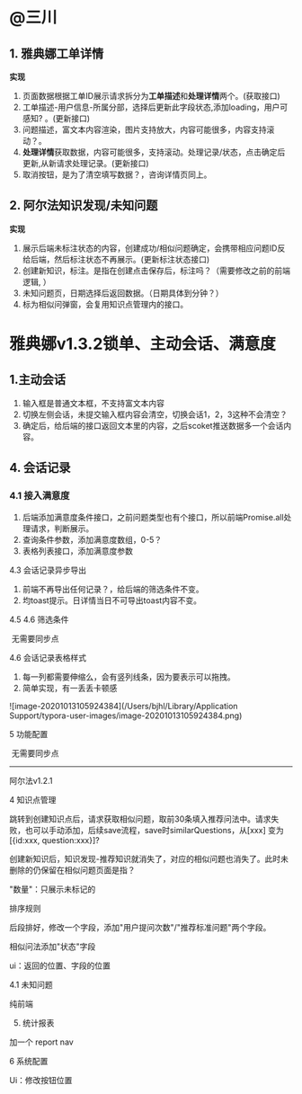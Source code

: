 # @三川

## 1. 雅典娜工单详情

**实现**

1. 页面数据根据工单ID展示请求拆分为**工单描述**和**处理详情**两个。(获取接口)
2. 工单描述-用户信息-所属分部，选择后更新此字段状态,添加loading，用户可感知? 。(更新接口)
3. 问题描述，富文本内容渲染，图片支持放大，内容可能很多，内容支持滚动？。
4. **处理详情**获取数据，内容可能很多，支持滚动。处理记录/状态，点击确定后更新,从新请求处理记录。(更新接口)
5. 取消按钮，是为了清空填写数据？，咨询详情页同上。

## 2. 阿尔法知识发现/未知问题

**实现**

1. 展示后端未标注状态的内容，创建成功/相似问题确定，会携带相应问题ID反给后端，然后标注状态不再展示。(更新标注状态接口)
2. 创建新知识，标注。是指在创建点击保存后，标注吗？（需要修改之前的前端逻辑, ）
3. 未知问题页，日期选择后返回数据。（日期具体到分钟？）
4. 标为相似问弹窗，会复用知识点管理内的接口。



# 雅典娜v1.3.2锁单、主动会话、满意度

## 1.主动会话

1. 输入框是普通文本框，不支持富文本内容
2. 切换左侧会话，未提交输入框内容会清空，切换会话1，2，3这种不会清空？
3. 确定后，给后端的接口返回文本里的内容，之后scoket推送数据多一个会话内容。

## 4. 会话记录

### 4.1 接入满意度

1. 后端添加满意度条件接口，之前问题类型也有个接口，所以前端Promise.all处理请求，判断展示。
2. 查询条件参数，添加满意度数组，0-5？
3. 表格列表接口，添加满意度参数

4.3 会话记录异步导出

1. 前端不再导出任何记录？，给后端的筛选条件不变。
2. 均toast提示。日详情当日不可导出toast内容不变。

4.5 4.6 筛选条件

​			无需要同步点

4.6 会话记录表格样式

1. 每一列都需要伸缩么，会有竖列线条，因为要表示可以拖拽。
2. 简单实现，有一丢丢卡顿感

![image-20201013105924384](/Users/bjhl/Library/Application Support/typora-user-images/image-20201013105924384.png)

5 功能配置

​		无需要同步点



---

阿尔法v1.2.1

4 知识点管理

跳转到创建知识点后，请求获取相似问题，取前30条填入推荐问法中。请求失败，也可以手动添加，后续save流程，save时similarQuestions，从[xxx] 变为[{id:xxx, question:xxx}]?



创建新知识后，知识发现-推荐知识就消失了，对应的相似问题也消失了。此时未删除的仍保留在相似问题页面是指？



"数量"：只展示未标记的

排序规则

后段排好，修改一个字段，添加"用户提问次数"/"推荐标准问题"两个字段。

相似问法添加"状态"字段

ui：返回的位置、字段的位置



4.1 未知问题

纯前端



5. 统计报表

加一个 report nav



6 系统配置

Ui：修改按钮位置